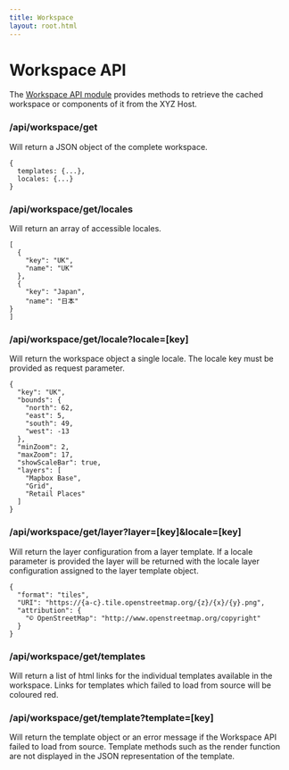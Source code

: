 ```yaml
---
title: Workspace
layout: root.html
---
```


# Workspace API

The [Workspace API module](https://github.com/GEOLYTIX/xyz/blob/master/mod/workspace/_workspace.js) provides methods to retrieve the cached workspace or components of it from the XYZ Host.

### /api/workspace/get

Will return a JSON object of the complete workspace.

```
{
  templates: {...},
  locales: {...}
}
```

### /api/workspace/get/locales

Will return an array of accessible locales.

```
[
  {
    "key": "UK",
    "name": "UK"
  },
  {
    "key": "Japan",
    "name": "日本"
}
]
```

### /api/workspace/get/locale?locale=[key]

Will return the workspace object a single locale. The locale key must be provided as request parameter.

```
{
  "key": "UK",
  "bounds": {
    "north": 62,
    "east": 5,
    "south": 49,
    "west": -13
  },
  "minZoom": 2,
  "maxZoom": 17,
  "showScaleBar": true,
  "layers": [
    "Mapbox Base",
    "Grid",
    "Retail Places"
  ]
}
```

### /api/workspace/get/layer?layer=[key]&locale=[key]

Will return the layer configuration from a layer template. If a locale parameter is provided the layer will be returned with the locale layer configuration assigned to the layer template object.

```
{
  "format": "tiles",
  "URI": "https://{a-c}.tile.openstreetmap.org/{z}/{x}/{y}.png",
  "attribution": {
    "© OpenStreetMap": "http://www.openstreetmap.org/copyright"
  }
}
```

### /api/workspace/get/templates

Will return a list of html links for the individual templates available in the workspace. Links for templates which failed to load from source will be coloured red.

### /api/workspace/get/template?template=[key]

Will return the template object or an error message if the Workspace API failed to load from source. Template methods such as the render function are not displayed in the JSON representation of the template.